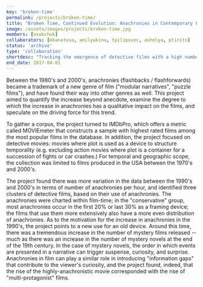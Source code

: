 ```yaml
---
key: 'broken-time'
permalink: /projects/broken-time/
title: "Broken Time, Continued Evolution: Anachronies in Contemporary Films"
image: /assets/images/projects/broken-time.jpg
members: [osobchuk]
collaborators: [mkanatova, amilyakina, tpilipovec, ashelya, ptinits]
status: 'archive'
type: 'collaboration'
shortdesc: "Tracking the emergence of detective films with a high number of anachronies in the 90's"
end_date: 2017-04-01
---
```


Between the 1980's and 2000's, anachronies (flashbacks / flashforwards) became a trademark of a new genre of film ("modular narratives", "puzzle films"), and have found their way into other genres as well. This project aimed to quantify the increase beyond anecdote, examine the degree to which the increase in anachronies has a qualitative impact on the films, and speculate on the driving force for this trend.

To gather a corpus, the project turned to IMDbPro, which offers a metric called MOVIEmeter that constructs a sample with highest rated films among the most popular films in the database. In addition, the project focused on detective movies: movies where plot is used as a device to structure temporality (e.g. excluding action movies where plot is a container for a succession of fights or car crashes.) For temporal and geographic scope, the collection was limited to films produced in the USA between the 1970's and 2000's.

The project found there was more variation in the data between the 1990's and 2000's in terms of number of anachronies per hour, and identified three clusters of detective films, based on their use of anachronies. The anachronies were charted within film-time; in the "conservative" group, most anachronies occur in the first 20% or last 30% as a framing device; the films that use them more extensively also have a more even distribution of anachronies. As to the motivation for the increase in anachronies in the 1990's, the project points to a new use for an old device. Around this time, there was a tremendous increase in the number of mystery films released -- much as there was an increase in the number of mystery novels at the end of the 19th century. In the case of mystery novels, the order in which events are presented in a narrative can trigger suspense, curiosity, and surprise. Anachronies in film can play a similar role in introducing "information gaps" that contribute to the viewer's curiosity, and the project found, indeed, that the rise of the highly-anachronistic movie corresponded with the rise of "multi-protagonist" films.
